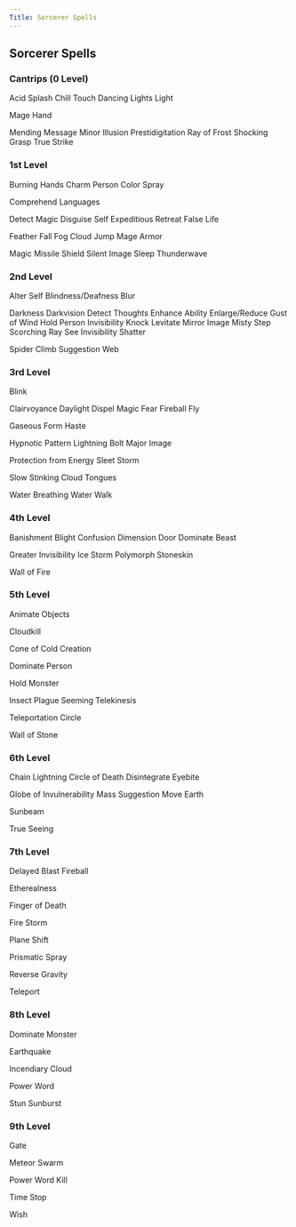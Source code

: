 ```yaml
---
Title: Sorcerer Spells
---
```


## Sorcerer Spells

### Cantrips (0 Level)

Acid Splash Chill Touch Dancing Lights Light

Mage Hand

Mending Message Minor Illusion Prestidigitation Ray of Frost
Shocking Grasp True Strike

### 1st Level

Burning Hands Charm Person Color Spray

Comprehend Languages

Detect Magic Disguise Self Expeditious Retreat False Life

Feather Fall Fog Cloud Jump Mage Armor

Magic Missile Shield Silent Image Sleep Thunderwave

### 2nd Level

Alter Self Blindness/Deafness Blur

Darkness Darkvision Detect Thoughts Enhance Ability Enlarge/Reduce Gust
of Wind Hold Person Invisibility Knock Levitate Mirror Image Misty Step
Scorching Ray See Invisibility Shatter

Spider Climb Suggestion Web

### 3rd Level

Blink

Clairvoyance Daylight Dispel Magic Fear Fireball Fly

Gaseous Form Haste

Hypnotic Pattern Lightning Bolt Major Image

Protection from Energy Sleet Storm

Slow Stinking Cloud Tongues

Water Breathing Water Walk

### 4th Level

Banishment Blight Confusion Dimension Door Dominate Beast

Greater Invisibility Ice Storm Polymorph Stoneskin

Wall of Fire

### 5th Level

Animate Objects

Cloudkill

Cone of Cold Creation

Dominate Person

Hold Monster

Insect Plague Seeming
Telekinesis

Teleportation Circle

Wall of Stone

### 6th Level

Chain Lightning Circle of Death Disintegrate Eyebite

Globe of Invulnerability Mass Suggestion Move Earth

Sunbeam

True Seeing

### 7th Level

Delayed Blast Fireball

Etherealness

Finger of Death

Fire Storm

Plane Shift

Prismatic Spray

Reverse Gravity

Teleport

### 8th Level

Dominate Monster

Earthquake

Incendiary Cloud

Power Word

Stun Sunburst

### 9th Level

Gate

Meteor Swarm

Power Word Kill

Time Stop

Wish

